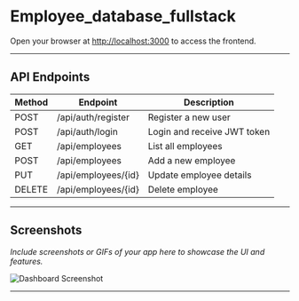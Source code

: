 # Employee_database_fullstack

Open your browser at [http://localhost:3000](http://localhost:3000) to access the frontend.

---

## API Endpoints

| Method | Endpoint                | Description                 |
|--------|-------------------------|-----------------------------|
| POST   | /api/auth/register      | Register a new user          |
| POST   | /api/auth/login         | Login and receive JWT token  |
| GET    | /api/employees          | List all employees           |
| POST   | /api/employees          | Add a new employee           |
| PUT    | /api/employees/{id}     | Update employee details      |
| DELETE | /api/employees/{id}     | Delete employee              |

---

## Screenshots

_Include screenshots or GIFs of your app here to showcase the UI and features._

![Dashboard Screenshot](./docs/dashboard.png)

---
